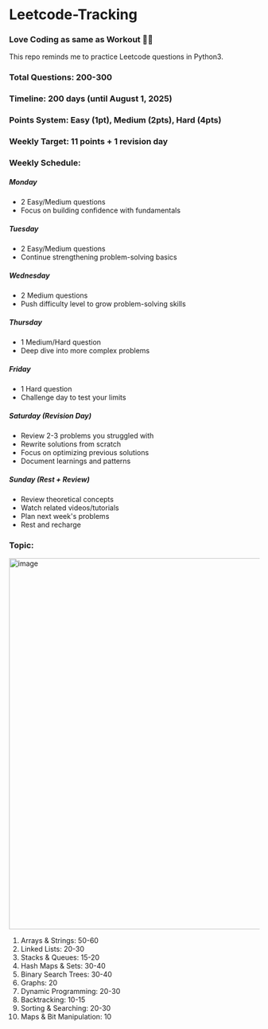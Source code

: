 # Leetcode-Tracking
### Love Coding as same as Workout 🏋️‍♀️

This repo reminds me to practice Leetcode questions in Python3.

### Total Questions: 200-300
### Timeline: 200 days (until August 1, 2025)
### Points System: Easy (1pt), Medium (2pts), Hard (4pts)
### Weekly Target: 11 points + 1 revision day
  
### Weekly Schedule:

##### Monday

- 2 Easy/Medium questions
- Focus on building confidence with fundamentals

##### Tuesday

- 2 Easy/Medium questions
- Continue strengthening problem-solving basics

##### Wednesday

- 2 Medium questions
- Push difficulty level to grow problem-solving skills

##### Thursday

- 1 Medium/Hard question
- Deep dive into more complex problems

##### Friday

- 1 Hard question
- Challenge day to test your limits

##### Saturday (Revision Day)

- Review 2-3 problems you struggled with
- Rewrite solutions from scratch
- Focus on optimizing previous solutions
- Document learnings and patterns

##### Sunday (Rest + Review)

- Review theoretical concepts
- Watch related videos/tutorials
- Plan next week's problems
- Rest and recharge

### Topic:
<img width="746" alt="image" src="https://github.com/user-attachments/assets/df2ef978-f528-4d14-b52f-072860af9bf5" />

1. Arrays & Strings: 50-60 
2. Linked Lists: 20-30 
3. Stacks & Queues: 15-20 
4. Hash Maps & Sets: 30-40 
5. Binary Search Trees: 30-40 
6. Graphs: 20 
7. Dynamic Programming: 20-30 
8. Backtracking: 10-15 
9. Sorting & Searching: 20-30 
10. Maps & Bit Manipulation: 10 



